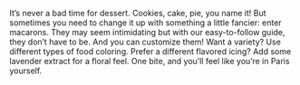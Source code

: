 It’s never a bad time for dessert. Cookies, cake, pie, you name it! But sometimes you need to change it up with something a little fancier: enter macarons. They may seem intimidating but with our easy-to-follow guide, they don’t have to be. And you can customize them! Want a variety? Use different types of food coloring. Prefer a different flavored icing? Add some lavender extract for a floral feel. One bite, and you’ll feel like you’re in Paris yourself. 
